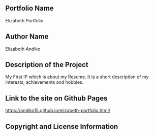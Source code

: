 ## Portfolio Name
Elizabeth Portfolio
## Author Name
Elizabeth Andiko
## Description of the Project
My First IP which is about my Resume. It is a short description of my interests, achievements and hobbies.
## Link to the site on Github Pages
https://andiko15.github.io/elizabeth-portfolio.html/
## Copyright and License Information
